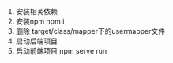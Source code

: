 <!---------------->

1. 安装相关依赖
2. 安装npm   npm i
3. 删除 target/class/mapper下的usermapper文件
4. 启动后端项目
5. 启动前端项目 npm serve run